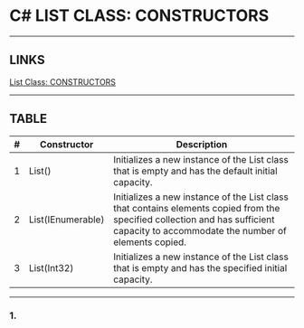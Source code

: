 # C# LIST <T> CLASS: CONSTRUCTORS


---


## LINKS

[List<T> Class: CONSTRUCTORS](https://learn.microsoft.com/en-us/dotnet/api/system.collections.generic.list-1?view=net-7.0)



---



## TABLE

| # | Constructor             | Description                                                                                                                                                                             |
|---|-------------------------|-----------------------------------------------------------------------------------------------------------------------------------------------------------------------------------------|
| 1 | List<T>()               | Initializes a new instance of the List<T> class that is empty and has the default initial capacity.                                                                                     |
| 2 | List<T>(IEnumerable<T>) | Initializes a new instance of the List<T>  class that contains elements copied from the specified collection and  has sufficient capacity to accommodate the number of elements copied. |
| 3 | List<T>(Int32)          | Initializes a new instance of the List<T> class that is empty and has the specified initial capacity.                                                                                   |



---



### 1. 